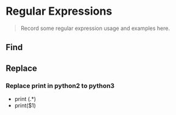 # Regular Expressions
> Record some regular expression usage and examples here.

## Find

## Replace

### Replace print in python2 to python3
+ print (.*)
+ print($1)

